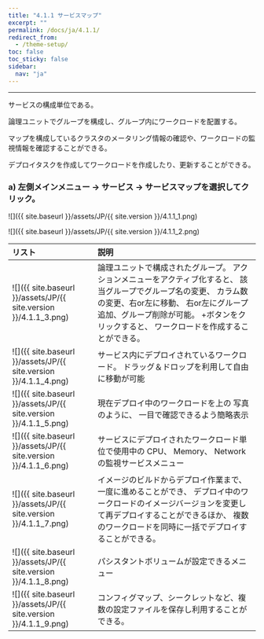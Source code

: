 ```yaml
---
title: "4.1.1 サービスマップ"
excerpt: ""
permalink: /docs/ja/4.1.1/
redirect_from:
  - /theme-setup/
toc: false
toc_sticky: false
sidebar:
  nav: "ja"
---
```



---

サービスの構成単位である。

論理ユニットでグループを構成し、グループ内にワークロードを配置する。

マップを構成しているクラスタのメータリング情報の確認や、ワークロードの監視情報を確認することができる。

デプロイタスクを作成してワークロードを作成したり、更新することができる。

### a\) 左側メインメニュー → サービス → サービスマップを選択してクリック。
![]({{ site.baseurl }}/assets/JP/{{ site.version }}/4.1.1_1.png)

![]({{ site.baseurl }}/assets/JP/{{ site.version }}/4.1.1_2.png)

| **リスト** | **説明** |
| :--- | :--- |
| ![]({{ site.baseurl }}/assets/JP/{{ site.version }}/4.1.1_3.png) | 論理ユニットで構成されたグループ。 アクションメニューをアクティブ化すると、 該当グループでグループ名の変更、 カラム数の変更、右or左に移動、 右or左にグループ追加、グループ削除が可能。 +ボタンをクリックすると、 ワークロードを作成することができる。 |
| ![]({{ site.baseurl }}/assets/JP/{{ site.version }}/4.1.1_4.png) | サービス内にデプロイされているワークロード。 ドラッグ＆ドロップを利用して自由に移動が可能 |
| ![]({{ site.baseurl }}/assets/JP/{{ site.version }}/4.1.1_5.png) | 現在デプロイ中のワークロードを上の 写真のように、 一目で確認できるよう簡略表示 |
| ![]({{ site.baseurl }}/assets/JP/{{ site.version }}/4.1.1_6.png) | サービスにデプロイされたワークロード単位で使用中の CPU、 Memory、 Networkの監視サービスメニュー |
| ![]({{ site.baseurl }}/assets/JP/{{ site.version }}/4.1.1_7.png) | イメージのビルドからデプロイ作業まで、 一度に進めることができ、 デプロイ中のワークロードのイメージバージョンを変更して再デプロイすることができるほか、 複数のワークロードを同時に一括でデプロイすることができる。 |
| ![]({{ site.baseurl }}/assets/JP/{{ site.version }}/4.1.1_8.png) | パシスタントボリュームが設定できるメニュー |
| ![]({{ site.baseurl }}/assets/JP/{{ site.version }}/4.1.1_9.png) | コンフィグマップ、シークレットなど、複数の設定ファイルを保存し利用することができる。 |
